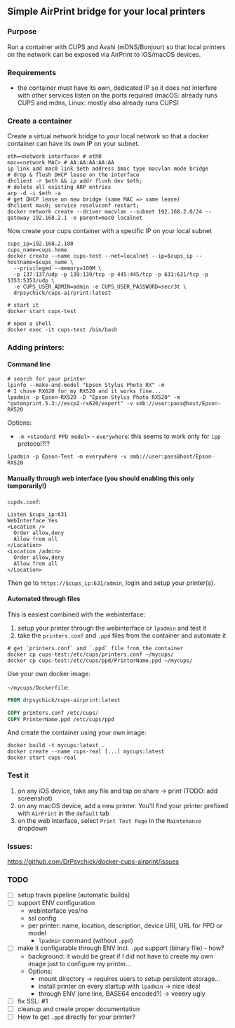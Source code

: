 ## Simple AirPrint bridge for your local printers
### Purpose
Run a container with CUPS and Avahi (mDNS/Bonjour) so that local printers 
on the network can be exposed via AirPrint to iOS/macOS devices.

### Requirements
* the container must have its own, dedicated IP so it does not interfere 
with other services listen on the ports required 
(macOS: already runs CUPS and mdns, Linux: mostly also already runs CUPS)

### Create a container
Create a virtual network bridge to your local network so that a 
docker container can have its own IP on your subnet.
```shell script
eth=<network interface> # eth0
mac=<network MAC> # AA:AA:AA:AA:AA
ip link add mac0 link $eth address $mac type macvlan mode bridge
# drop & flush DHCP lease on the interface
dhclient -r $eth && ip addr flush dev $eth;
# delete all existing ARP entries
arp -d -i $eth -a
# get DHCP lease on new bridge (same MAC => same lease)
dhclient mac0; service resolvconf restart;
docker network create --driver macvlan --subnet 192.168.2.0/24 --gateway 192.168.2.1 -o parent=mac0 localnet
```

Now create your cups container with a specific IP on your local subnet
```shell script
cups_ip=192.168.2.100
cups_name=cups.home
docker create --name cups-test --net=localnet --ip=$cups_ip --hostname=$cups_name \
  --privileged --memory=100M \
  -p 137:137/udp -p 139:139/tcp -p 445:445/tcp -p 631:631/tcp -p 5353:5353/udp \
  -e CUPS_USER_ADMIN=admin -e CUPS_USER_PASSWORD=secr3t \
  drpsychick/cups-airprint:latest

# start it
docker start cups-test

# open a shell
docker exec -it cups-test /bin/bash
```

### Adding printers:
#### Command line
```shell script
# search for your printer
lpinfo --make-and-model "Epson Stylus Photo RX" -m
# I chose RX620 for my RX520 and it works fine...
lpadmin -p Epson-RX520 -D "Epson Stylus Photo RX520" -m "gutenprint.5.3://escp2-rx620/expert" -v smb://user:pass@host/Epson-RX520
```
Options:
* `-m <standard PPD model>` - `everywhere`: this seems to work only for `ipp` protocol?!?
```shell script
lpadmin -p Epson-Test -m everywhere -v smb://user:pass@host/Epson-RX520
```

#### Manually through web interface (**you should enabling this only temporarily!**)
`cupds.conf`:
```shell script
Listen $cups_ip:631
WebInterface Yes
<Location />
  Order allow,deny
  Allow from all
</Location>
<Location /admin>
  Order allow,deny
  Allow from all
</Location>
```
Then go to `https://$cups_ip:631/admin`, login and setup your printer(s).

#### Automated through files
This is easiest combined with the webinterface:
1. setup your printer through the webinterface or `lpadmin` and test it
2. take the `printers.conf` and `.ppd` files from the container and automate it
 
 ```shell script
# get `printers.conf` and `.ppd` file from the container
docker cp cups-test:/etc/cups/printers.conf ~/mycups/
docker cp cups-test:/etc/cups/ppd/PrinterName.ppd ~/mycups/
```

Use your own docker image:

`~/mycups/Dockerfile`:
```Dockerfile
FROM drpsychick/cups-airprint:latest

COPY printers.conf /etc/cups/
COPY PrinterName.ppd /etc/cups/ppd
```

And create the container using your own image:
```shell script
docker build -t mycups:latest .
docker create --name cups-real [...] mycups:latest
docker start cups-real
```

### Test it
1. on any iOS device, take any file and tap on share -> print (TODO: add screenshot)
2. on any macOS device, add a new printer. You'll find your printer prefixed with `AirPrint` in the `default` tab
3. on the web interface, select `Print Test Page` in the `Maintenance` dropdown

### Issues:
https://github.com/DrPsychick/docker-cups-airprint/issues

### TODO
* [ ] setup travis pipeline (automatic builds)
* [ ] support ENV configuration
  * webinterface yes/no
  * ssl config
  * per printer: name, location, description, device URI, URL for PPD or model
    * `lpadmin` command (without `.ppd`)
* [ ] make it configurable through ENV incl. `.ppd` support (binary file) - how?
  * background: it would be great if I did not have to create my own image just to configure my printer...
  * Options:
    * mount directory -> requires users to setup persistent storage...
    * install printer on every startup with `lpadmin` -> nice idea!
    * through ENV (one line, BASE64 encoded?) -> veeery ugly
* [ ] fix SSL: #1
* [ ] cleanup and create proper documentation
* [ ] How to get `.ppd` directly for your printer?
